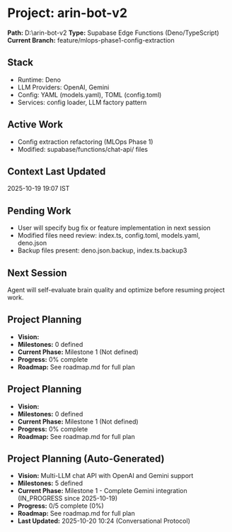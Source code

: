 ﻿# Project: arin-bot-v2
**Path:** D:\arin-bot-v2
**Type:** Supabase Edge Functions (Deno/TypeScript)
**Current Branch:** feature/mlops-phase1-config-extraction

## Stack
- Runtime: Deno
- LLM Providers: OpenAI, Gemini
- Config: YAML (models.yaml), TOML (config.toml)
- Services: config loader, LLM factory pattern

## Active Work
- Config extraction refactoring (MLOps Phase 1)
- Modified: supabase/functions/chat-api/ files

## Context Last Updated
2025-10-19 19:07 IST

## Pending Work
- User will specify bug fix or feature implementation in next session
- Modified files need review: index.ts, config.toml, models.yaml, deno.json
- Backup files present: deno.json.backup, index.ts.backup3

## Next Session
Agent will self-evaluate brain quality and optimize before resuming project work.

## Project Planning
- **Vision:** 
- **Milestones:** 0 defined
- **Current Phase:** Milestone 1 (Not defined)
- **Progress:** 0% complete
- **Roadmap:** See roadmap.md for full plan


## Project Planning
- **Vision:** 
- **Milestones:** 0 defined
- **Current Phase:** Milestone 1 (Not defined)
- **Progress:** 0% complete
- **Roadmap:** See roadmap.md for full plan


## Project Planning (Auto-Generated)
- **Vision:** Multi-LLM chat API with OpenAI and Gemini support
- **Milestones:** 5 defined
- **Current Phase:** Milestone 1 - Complete Gemini integration (IN_PROGRESS since 2025-10-19)
- **Progress:** 0/5 complete (0%)
- **Roadmap:** See roadmap.md for full plan
- **Last Updated:** 2025-10-20 10:24 (Conversational Protocol)

